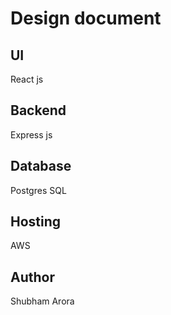 # Design document
## UI
React js

## Backend
Express js

## Database
Postgres SQL

## Hosting
AWS

## Author
Shubham Arora